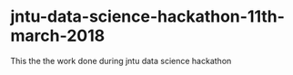 # jntu-data-science-hackathon-11th-march-2018
This the the work done during jntu data science hackathon
